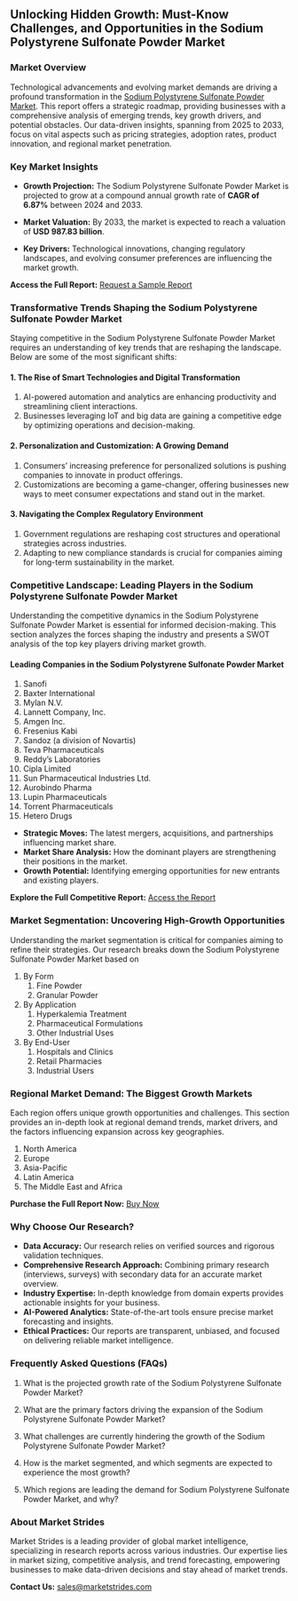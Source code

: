<h2>Unlocking Hidden Growth: Must-Know Challenges, and Opportunities in the Sodium Polystyrene Sulfonate Powder Market&nbsp;</h2>
<h3>Market Overview&nbsp;</h3>
<p>Technological advancements and evolving market demands are driving a profound transformation in the <a href="https://marketstrides.com/report/sodium-polystyrene-sulfonate-powder-market">Sodium Polystyrene Sulfonate Powder Market</a>.&nbsp;This report offers a strategic roadmap, providing businesses with a comprehensive analysis of emerging trends, key growth drivers, and potential obstacles. Our data-driven insights, spanning from 2025 to 2033, focus on vital aspects such as pricing strategies, adoption rates, product innovation, and regional market penetration.</p>
<h3>Key Market Insights</h3>
<ul>
<li>
<p><strong>Growth Projection:</strong> The Sodium Polystyrene Sulfonate Powder Market is projected to grow at a compound annual growth rate of <strong>CAGR of 6.87%</strong>&nbsp;between 2024 and 2033.</p>
</li>
<li>
<p><strong>Market Valuation:</strong> By 2033, the market is expected to reach a valuation of <strong>USD 987.83 billion</strong>.</p>
</li>
<li>
<p><strong>Key Drivers:</strong> Technological innovations, changing regulatory landscapes, and evolving consumer preferences are influencing the market growth.</p>
</li>
</ul>
<p><strong>Access the Full Report:</strong> <a href="https://marketstrides.com/request-sample/sodium-polystyrene-sulfonate-powder-market">Request a Sample Report</a></p>
<h3>Transformative Trends Shaping the Sodium Polystyrene Sulfonate Powder Market</h3>
<p>Staying competitive in the Sodium Polystyrene Sulfonate Powder Market requires an understanding of key trends that are reshaping the landscape. Below are some of the most significant shifts:</p>
<h4>1. The Rise of Smart Technologies and Digital Transformation</h4>
<ol>
<li>AI-powered automation and analytics are enhancing productivity and streamlining client interactions.</li>
<li>Businesses leveraging IoT and big data are gaining a competitive edge by optimizing operations and decision-making.</li>
</ol>
<h4>2. Personalization and Customization: A Growing Demand</h4>
<ol>
<li>Consumers&rsquo; increasing preference for personalized solutions is pushing companies to innovate in product offerings.</li>
<li>Customizations are becoming a game-changer, offering businesses new ways to meet consumer expectations and stand out in the market.</li>
</ol>
<h4>3. Navigating the Complex Regulatory Environment</h4>
<ol>
<li>Government regulations are reshaping cost structures and operational strategies across industries.</li>
<li>Adapting to new compliance standards is crucial for companies aiming for long-term sustainability in the market.</li>
</ol>
<h3>Competitive Landscape: Leading Players in the Sodium Polystyrene Sulfonate Powder Market&nbsp;</h3>
<p>Understanding the competitive dynamics in the Sodium Polystyrene Sulfonate Powder Market is essential for informed decision-making. This section analyzes the forces shaping the industry and presents a SWOT analysis of the top key players driving market growth.</p>
<h4>Leading Companies in the Sodium Polystyrene Sulfonate Powder Market</h4>
<ol>
<li>Sanofi</li>
<li>Baxter International</li>
<li>Mylan N.V.</li>
<li>Lannett Company, Inc.</li>
<li>Amgen Inc.</li>
<li>Fresenius Kabi</li>
<li>Sandoz (a division of Novartis)</li>
<li>Teva Pharmaceuticals</li>
<li>Reddy&rsquo;s Laboratories</li>
<li>Cipla Limited</li>
<li>Sun Pharmaceutical Industries Ltd.</li>
<li>Aurobindo Pharma</li>
<li>Lupin Pharmaceuticals</li>
<li>Torrent Pharmaceuticals</li>
<li>Hetero Drugs</li>
</ol>
<ul>
<li><strong>Strategic Moves:</strong> The latest mergers, acquisitions, and partnerships influencing market share.</li>
<li><strong>Market Share Analysis:</strong> How the dominant players are strengthening their positions in the market.</li>
<li><strong>Growth Potential:</strong> Identifying emerging opportunities for new entrants and existing players.</li>
</ul>
<p><strong>Explore the Full Competitive Report:</strong> <a href="https://marketstrides.com/report/sodium-polystyrene-sulfonate-powder-market">Access the Report</a></p>
<h3>Market Segmentation: Uncovering High-Growth Opportunities</h3>
<p>Understanding the market segmentation is critical for companies aiming to refine their strategies. Our research breaks down the Sodium Polystyrene Sulfonate Powder Market based on</p>
<ol>
<li>By Form
<ol>
<li>Fine Powder</li>
<li>Granular Powder</li>
</ol>
</li>
<li>By Application
<ol>
<li>Hyperkalemia Treatment</li>
<li>Pharmaceutical Formulations</li>
<li>Other Industrial Uses</li>
</ol>
</li>
<li>By End-User
<ol>
<li>Hospitals and Clinics</li>
<li>Retail Pharmacies</li>
<li>Industrial Users</li>
</ol>
</li>
</ol>
<h3>Regional Market Demand: The Biggest Growth Markets</h3>
<p>Each region offers unique growth opportunities and challenges. This section provides an in-depth look at regional demand trends, market drivers, and the factors influencing expansion across key geographies.</p>
<ol>
<li>North America</li>
<li>Europe</li>
<li>Asia-Pacific</li>
<li>Latin America</li>
<li>The Middle East and Africa</li>
</ol>
<p><strong>Purchase the Full Report Now:</strong> <a href="https://marketstrides.com/buyNow/sodium-polystyrene-sulfonate-powder-market?price=single_price">Buy Now</a></p>
<h3>Why Choose Our Research?</h3>
<ul>
<li><strong>Data Accuracy:</strong> Our research relies on verified sources and rigorous validation techniques.</li>
<li><strong>Comprehensive Research Approach:</strong> Combining primary research (interviews, surveys) with secondary data for an accurate market overview.</li>
<li><strong>Industry Expertise:</strong> In-depth knowledge from domain experts provides actionable insights for your business.</li>
<li><strong>AI-Powered Analytics:</strong> State-of-the-art tools ensure precise market forecasting and insights.</li>
<li><strong>Ethical Practices:</strong> Our reports are transparent, unbiased, and focused on delivering reliable market intelligence.</li>
</ul>
<h3>Frequently Asked Questions (FAQs)</h3>
<ol>
<li>
<p>What is the projected growth rate of the Sodium Polystyrene Sulfonate Powder Market?</p>
</li>
<li>
<p>What are the primary factors driving the expansion of the Sodium Polystyrene Sulfonate Powder Market?</p>
</li>
<li>
<p>What challenges are currently hindering the growth of the Sodium Polystyrene Sulfonate Powder Market?</p>
</li>
<li>
<p>How is the market segmented, and which segments are expected to experience the most growth?</p>
</li>
<li>
<p>Which regions are leading the demand for Sodium Polystyrene Sulfonate Powder Market, and why?</p>
</li>
</ol>
<h3><strong>About Market Strides</strong></h3>
<p>Market Strides is a leading provider of global market intelligence, specializing in research reports across various industries. Our expertise lies in market sizing, competitive analysis, and trend forecasting, empowering businesses to make data-driven decisions and stay ahead of market trends.</p>
<p><strong>Contact Us:</strong> <a href="mailto:sales@marketstrides.com">sales@marketstrides.com</a></p>
